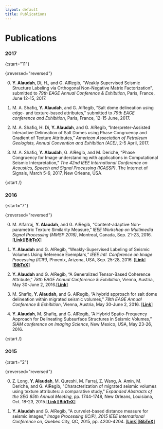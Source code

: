 ```yaml
---
layout: default
title: Publications
---
```


<h1 class="pageTitle">Publications</h1>

### 2017

{:start="11"}

{:reversed="reversed"}

0. **Y. Alaudah**, Di, H., and G. AlRegib, “Weakly Supervised Seismic Structure Labeling via Orthogonal Non-Negative Matrix Factorization”, submitted to *79th EAGE Annual Conference & Exhibition*, Paris, France, June 12-15, 2017.

0. M. A. Shafiq, **Y. Alaudah**, and G. AlRegib, “Salt dome delineation using edge- and texture-based attributes,” submitted to *79th EAGE conference and Exhibition*, Paris, France, 12-15 June, 2017.

0. M. A. Shafiq, H. Di, **Y. Alaudah**, and G. AlRegib, “Interpreter-Assisted Interactive Delineation of Salt Domes using Phase Congruency and Gradient of Texture Attributes,” *American Association of Petroleum Geologists, Annual Convention and Exhibition (ACE)*, 2-5 April, 2017.

0. M. A. Shafiq, **Y. Alaudah**, G. AlRegib, and M. Deriche, “Phase Congruency for Image understanding with applications in Computational Seismic Interpretation,” *The 42nd IEEE International Conference on Acoustics, Speech and Signal Processing (ICASSP)*. The Internet of Signals, March 5-9, 2017, New Orleans, USA.

{:start /}

### 2016

{:start="7"}

{:reversed="reversed"}


0. M. Alfarraj, **Y. Alaudah**, and G. AlRegib, “Content-adaptive Non-parametric Texture Similarity Measure,” *IEEE Workshop on Multimedia Signal Processing (MMSP 2016)*, Montreal, Canada, Sep. 21-23, 2016. [[**Link**]](http://ieeexplore.ieee.org/document/7813338/)[[**BibTeX**]](../assets/files/mmsp2016.bib)

0. **Y. Alaudah** and G. AlRegib, “Weakly-Supervised Labeling of Seismic Volumes Using Reference Exemplars,” *IEEE Intl. Conference on Image Processing (ICIP)*, Phoenix, Arizona, USA, Sep. 25-28, 2016. [[**Link**]](http://ieeexplore.ieee.org/document/7533186/)[[**BibTeX**]](../assets/files/icip2016.bib)


0. **Y. Alaudah** and G. AlRegib, “A Generalized Tensor-Based Coherence Attribute,” *78th EAGE Annual Conference & Exhibition*, Vienna, Austria, May 30-June 2, 2016.[[**Link**]](http://earthdoc.eage.org/publication/publicationdetails/?publication=85573)

0. M. Shafiq, **Y. Alaudah**, and G. AlRegib, “A hybrid approach for salt dome delineation within migrated seismic volumes," *78th EAGE Annual Conference & Exhibition*, Vienna, Austria, May 30-June 2, 2016. [[**Link**]](http://earthdoc.eage.org/publication/publicationdetails/?publication=85576)


0. **Y. Alaudah**, M. Shafiq, and G. AlRegib, “A Hybrid Spatio-Frequency Approach for Delineating Subsurface Structures in Seismic Volumes,” *SIAM conference on Imaging Science*, New Mexico, USA, May 23-26, 2016.

{:start /}

### 2015

{:start="2"}

{:reversed="reversed"}

0. Z. Long, **Y. Alaudah**, M. Qureshi, M. Farraj, Z. Wang, A. Amin, M. Deriche, and G. AlRegib, "Characterization of migrated seismic volumes using texture attributes: a comparative study," *Expanded Abstracts of the SEG 85th Annual Meeting*, pp. 1744-1748, New Orleans, Louisiana, Oct. 18-23, 2015.[[**Link**]](http://dx.doi.org/10.1190/segam2015-5934664.1)[[**BibTeX**]](../assets/files/seg2015.bib)

0. **Y. Alaudah** and G. AlRegib, "A curvelet-based distance measure for seismic images," *Image Processing (ICIP), 2015 IEEE International Conference on*, Quebec City, QC, 2015, pp. 4200-4204. [[**Link**]](http://dx.doi.org/10.1109/ICIP.2015.7351597)[[**BibTeX**]](../assets/files/icip2015.bib)